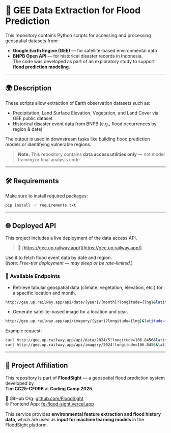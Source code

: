 # 🌊 GEE Data Extraction for Flood Prediction

This repository contains Python scripts for accessing and processing geospatial datasets from: 
- **Google Earth Engine (GEE)** — for satellite-based environmental data  
- **BNPB Open API** — for historical disaster records in Indonesia.  
The code was developed as part of an exploratory study to support **flood prediction modeling**.

---

## 🌍 Description

These scripts allow extraction of Earth observation datasets such as:

- Precipitation, Land Surface Elevation, Vegetation, and Land Cover via GEE public dataset
- Historical disaster event data from BNPB (e.g., flood occurrences by region & date)

The output is used in downstream tasks like building flood prediction models or identifying vulnerable regions.

> **Note:** This repository contains **data access utilities only** — not model training or final analysis code.

---

## 🛠️ Requirements

Make sure to install required packages:

```bash
pip install -r requirements.txt
```

---

## 🌐 Deployed API

This project includes a live deployment of the data access API.

> 🔗 [https://gee.up.railway.app/](https://gee.up.railway.app/)

Use it to fetch flood event data by date and region.  
(*Note: Free-tier deployment — may sleep or be rate-limited.*)

### 📌 Available Endpoints
- Retrieve tabular geospatial data (climate, vegetation, elevation, etc.) for a specific location and month.
```bash
http://gee.up.railway.app/api/data/{year}/{month}?longitude={lng}&latitude={lat}
```
- Generate satellite-based image for a location and year.
```bash
http://gee.up.railway.app/api/imagery/{year}?longitude={lng}&latitude={lat}
```

Example request:
```bash
curl http://gee.up.railway.app/api/data/2024/5?longitude=106.8456&latitude=-6.2088
curl http://gee.up.railway.app/api/imagery/2024?longitude=106.8456&latitude=-6.2088
```

---

## 🧩 Project Affiliation

This repository is part of **FloodSight** — a geospatial flood prediction system developed by  
**Tim CC25-CF096** at **Coding Camp 2025**.

🔗 GitHub Org: [github.com/FloodSight](https://github.com/FloodSight)  
🌐 Frontend App: [fe-flood-sight.vercel.app](https://fe-flood-sight.vercel.app/)

This service provides **environmental feature extraction and flood history data**, which are used as **input for machine learning models** in the FloodSight platform.
